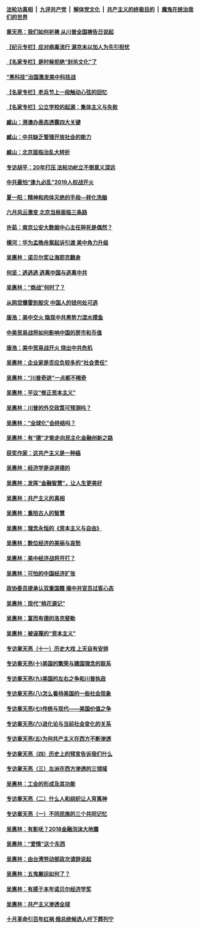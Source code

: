

####  [法轮功真相](../../../../basic/blob/master/README.md?t=07022131) &nbsp;|&nbsp; [九评共产党](../../../../9ping.md/blob/master/README.md?t=07022131) &nbsp;|&nbsp; [解体党文化](../../../../jtdwh.md/blob/master/README.md?t=07022131)  &nbsp;|&nbsp; [共产主义的终极目的](../../../../gczydzjmd.md/blob/master/README.md?t=07022131) &nbsp;|&nbsp; [魔鬼在统治我们的世界](../../../../mgztzwmdsj.md/blob/master/README.md?t=07022131) 

#### [章天亮：我们如何祈祷 从川普全国祷告日说起](../pages/nsc423/n11944627.md?t=07022131) 

#### [【纪元专栏】应对病毒流行 渥京未以加人为先引担忧](../pages/nsc423/n11875714.md?t=07022131) 

#### [【名家专栏】是时候拒绝“封杀文化”了](../pages/nsc423/n11814093.md?t=07022131) 

#### [“黑科技”治国激发美中科技战](../pages/nsc423/n11638056.md?t=07022131) 

#### [【名家专栏】老兵节上一段触动心弦的回忆](../pages/nsc423/n11646016.md?t=07022131) 

#### [【名家专栏】公立学校的起源：集体主义与失败](../pages/nsc423/n11601833.md?t=07022131) 

#### [臧山：港澳办表态透露四大关键](../pages/nsc423/n11421628.md?t=07022131) 

#### [臧山：中共缺乏管理开放社会的能力](../pages/nsc423/n11407457.md?t=07022131) 

#### [臧山：北京面临治乱大转折](../pages/nsc423/n11406895.md?t=07022131) 

#### [专访胡平：20年打压 法轮功屹立不倒意义深远](../pages/nsc423/n11398800.md?t=07022131) 

#### [中共最怕“逢九必乱”2019人权战开火](../pages/nsc423/n11385248.md?t=07022131) 

#### [夏一阳：精神和肉体灭绝的手段—转化洗脑](../pages/nsc423/n11368250.md?t=07022131) 

#### [六月风云激变 北京当局面临三条路](../pages/nsc423/n11313668.md?t=07022131) 

#### [许茹：南京公安大数据中心主任猝死是偶然？](../pages/nsc423/n11064744.md?t=07022131) 

#### [横河：华为孟晚舟案起诉引渡 美中角力升级](../pages/nsc423/n11027230.md?t=07022131) 

#### [吴惠林：诺贝尔奖让海耶克翻身](../pages/nsc423/n10890049.md?t=07022131) 

#### [何坚：逃逃逃 逃离中国与逃离中共](../pages/nsc423/n10592891.md?t=07022131) 

#### [吴惠林：“商战”何时了？](../pages/nsc423/n10573558.md?t=07022131) 

#### [从网贷爆雷到股灾 中国人的钱何处可逃](../pages/nsc423/n10572800.md?t=07022131) 

#### [唐浩：美中交火 隐现中共黑势力混水摸鱼](../pages/nsc423/n10544040.md?t=07022131) 

#### [中美贸易战将如何影响中国的房市和币值](../pages/nsc423/n10543697.md?t=07022131) 

#### [唐浩：美中贸易战开火 烧出中共危机](../pages/nsc423/n10540126.md?t=07022131) 

#### [吴惠林：企业家是否应负较多的“社会责任”](../pages/nsc423/n10535022.md?t=07022131) 

#### [吴惠林：“川普奇迹”一点都不稀奇](../pages/nsc423/n10512808.md?t=07022131) 

#### [吴惠林：平议“修正资本主义”](../pages/nsc423/n10495724.md?t=07022131) 

#### [吴惠林：川普的外交政策可预测吗？](../pages/nsc423/n10462387.md?t=07022131) 

#### [吴惠林：“全球化”会终结吗？](../pages/nsc423/n10452838.md?t=07022131) 

#### [吴惠林：有“德”才能走向民主化金融创新之路](../pages/nsc423/n10432292.md?t=07022131) 

#### [获奖作家：这共产主义是一种癌](../pages/nsc423/n10431541.md?t=07022131) 

#### [吴惠林：经济学是讲道德的](../pages/nsc423/n10398014.md?t=07022131) 

#### [吴惠林：发挥“金融智慧”，让人生更美好](../pages/nsc423/n10375019.md?t=07022131) 

#### [吴惠林：共产主义的真相](../pages/nsc423/n10351394.md?t=07022131) 

#### [吴惠林：重拾古人的智慧](../pages/nsc423/n10337691.md?t=07022131) 

#### [吴惠林：理念永恒的《资本主义与自由》](../pages/nsc423/n10316274.md?t=07022131) 

#### [吴惠林：数位经济的美丽与哀愁](../pages/nsc423/n10292946.md?t=07022131) 

#### [吴惠林：美中经济战将开打？](../pages/nsc423/n10258825.md?t=07022131) 

#### [吴惠林：可怕的中国经济扩张](../pages/nsc423/n10219147.md?t=07022131) 

#### [政协委员提承认双重国籍 揭中共官员过客心态](../pages/nsc423/n10208809.md?t=07022131) 

#### [吴惠林：现代“桃花源记”](../pages/nsc423/n10185234.md?t=07022131) 

#### [吴惠林：富而有德的洛克斐勒](../pages/nsc423/n10142264.md?t=07022131) 

#### [吴惠林：被诬蔑的“资本主义”](../pages/nsc423/n10124816.md?t=07022131) 

#### [专访章天亮（十一）历史大戏 上天自有安排](../pages/nsc423/n10094905.md?t=07022131) 

#### [专访章天亮(十)美国的繁荣与建国理念的联系](../pages/nsc423/n10094899.md?t=07022131) 

#### [专访章天亮(九)美国的左右之争和川普执政](../pages/nsc423/n10094889.md?t=07022131) 

#### [专访章天亮(八)怎么看待美国的一些社会现象](../pages/nsc423/n10094857.md?t=07022131) 

#### [专访章天亮(七)传统与现代——美国价值之争](../pages/nsc423/n10093140.md?t=07022131) 

#### [专访章天亮(六)进化论与当前社会变化的关系](../pages/nsc423/n10092036.md?t=07022131) 

#### [专访章天亮(五)为何共产主义在西方不断渗透](../pages/nsc423/n10083620.md?t=07022131) 

#### [专访章天亮（四）历史上的预言告诉我们什么](../pages/nsc423/n10083606.md?t=07022131) 

#### [专访章天亮（三）左派在西方渗透的三领域](../pages/nsc423/n10081115.md?t=07022131) 

#### [吴惠林：工会的形成及其功能](../pages/nsc423/n10080633.md?t=07022131) 

#### [专访章天亮（二）什么人和组织让人背离神](../pages/nsc423/n10076637.md?t=07022131) 

#### [专访章天亮（一）不同民族的三个共同记忆](../pages/nsc423/n10074188.md?t=07022131) 

#### [吴惠林：有影呒？2018金融泡沫大地震](../pages/nsc423/n10040534.md?t=07022131) 

#### [吴惠林：“爱情”这个东西](../pages/nsc423/n10019423.md?t=07022131) 

#### [吴惠林：由台湾劳动部政次请辞说起](../pages/nsc423/n9979679.md?t=07022131) 

#### [吴惠林：五鬼搬运如何了？](../pages/nsc423/n9925338.md?t=07022131) 

#### [吴惠林：有感于本年诺贝尔经济学奖](../pages/nsc423/n9871883.md?t=07022131) 

#### [吴惠林：共产主义渗透全球](../pages/nsc423/n9812748.md?t=07022131) 

#### [十月革命引百年红祸 俄总统候选人吁下葬列宁](../pages/nsc423/n9810182.md?t=07022131) 

